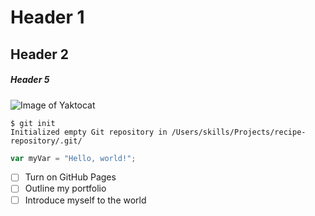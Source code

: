 # Header 1
## Header 2
##### Header 5


![Image of Yaktocat](https://octodex.github.com/images/yaktocat.png)



```
$ git init
Initialized empty Git repository in /Users/skills/Projects/recipe-repository/.git/
```


``` javascript
var myVar = "Hello, world!";
```



- [ ] Turn on GitHub Pages
- [ ] Outline my portfolio
- [ ] Introduce myself to the world
